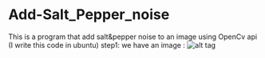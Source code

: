Add-Salt_Pepper_noise
=====================

This is a program that add salt&pepper noise to an image using OpenCv api (I write this code in ubuntu)
step1:
we have an image :
![alt tag](http://url/to/img.png)
